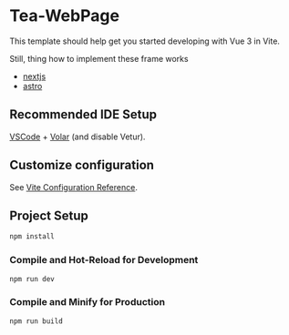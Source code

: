 # Tea-WebPage

This template should help get you started developing with Vue 3 in Vite.

Still, thing how to implement these frame works

* [nextjs](https://nextjs.org/)
* [astro](https://astro.build/)

## Recommended IDE Setup

[VSCode](https://code.visualstudio.com/) + [Volar](https://marketplace.visualstudio.com/items?itemName=Vue.volar) (and disable Vetur).

## Customize configuration

See [Vite Configuration Reference](https://vitejs.dev/config/).

## Project Setup

```sh
npm install
```

### Compile and Hot-Reload for Development

```sh
npm run dev
```

### Compile and Minify for Production

```sh
npm run build
```
